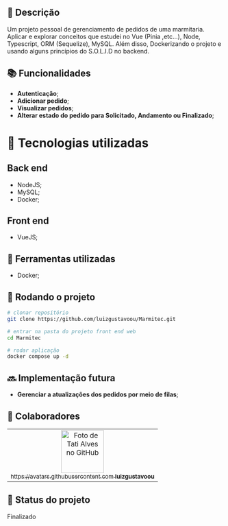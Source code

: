 ## :memo: Descrição
Um projeto pessoal de gerenciamento de pedidos de uma marmitaria. Aplicar e explorar conceitos que estudei no Vue (Pinia ,etc...), Node, Typescript, ORM (Sequelize), MySQL. Além disso, Dockerizando o projeto e usando alguns princípios do S.O.L.I.D no backend.

## :books: Funcionalidades
* <b>Autenticação</b>;
* <b>Adicionar pedido</b>;
* <b>Visualizar pedidos</b>;
* <b>Alterar estado do pedido para Solicitado, Andamento ou Finalizado</b>;


# :wrench: Tecnologias utilizadas
## Back end
* NodeJS;
* MySQL;
* Docker;
## Front end
* VueJS;
## :wrench: Ferramentas utilizadas
* Docker;

## :rocket: Rodando o projeto
```bash
# clonar repositório
git clone https://github.com/luizgustavoou/Marmitec.git

# entrar na pasta do projeto front end web
cd Marmitec

# rodar aplicação
docker compose up -d
```

## :soon: Implementação futura
* <b>Gerenciar a atualizações dos pedidos por meio de filas</b>;

## :handshake: Colaboradores
<table>
  <tr>
    <td align="center">
      <a href="https://github.com/luizgustavoou">
        <img src="https://avatars.githubusercontent.com/u/89609312?v=4" width="100px;" alt="Foto de Tati Alves no GitHub"/><br>
        <sub>https://avatars.githubusercontent.com
          <b>luizgustavoou</b>
        </sub>
      </a>
    </td>
  </tr>
</table>

## :dart: Status do projeto
Finalizado
